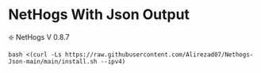 # NetHogs With Json Output

❇️ NetHogs V 0.8.7




````
bash <(curl -Ls https://raw.githubusercontent.com/Alirezad07/Nethogs-Json-main/main/install.sh --ipv4)
````

